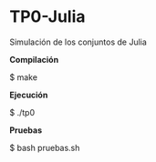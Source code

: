 # TP0-Julia

Simulación de los conjuntos de Julia

**Compilación**

$ make

**Ejecución**

$ ./tp0

**Pruebas**

$ bash pruebas.sh